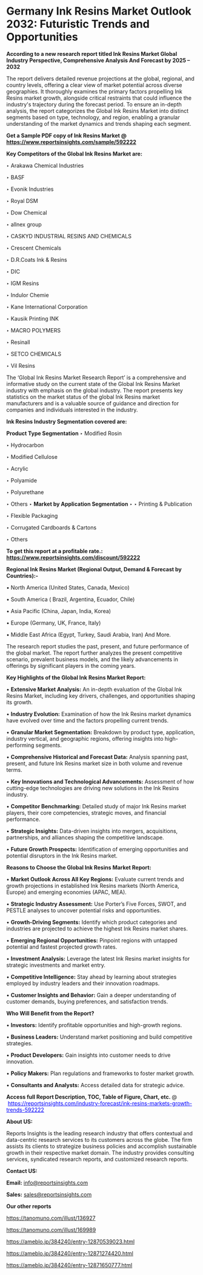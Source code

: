 # Germany Ink Resins Market Outlook 2032: Futuristic Trends and Opportunities

<strong>According to a new research report titled Ink Resins Market Global Industry Perspective, Comprehensive Analysis And Forecast by 2025 – 2032</strong>

The report delivers detailed revenue projections at the global, regional, and country levels, offering a clear view of market potential across diverse geographies. It thoroughly examines the primary factors propelling Ink Resins market growth, alongside critical restraints that could influence the industry's trajectory during the forecast period. To ensure an in-depth analysis, the report categorizes the Global Ink Resins Market into distinct segments based on type, technology, and region, enabling a granular understanding of the market dynamics and trends shaping each segment.

<strong>Get a Sample PDF copy of Ink Resins Market </strong><strong>@<a href=https://www.reportsinsights.com/sample/592222 style=color:#0000ff;> https://www.reportsinsights.com/sample/592222</a></strong></font>

<strong>Key Competitors of the Global Ink Resins Market are:</strong>

‣ Arakawa Chemical Industries

‣ BASF

‣ Evonik Industries

‣ Royal DSM

‣ Dow Chemical

‣ allnex group

‣ CASKYD INDUSTRIAL RESINS AND CHEMICALS

‣ Crescent Chemicals

‣ D.R.Coats Ink & Resins

‣ DIC

‣ IGM Resins

‣ Indulor Chemie

‣ Kane International Corporation

‣ Kausik Printing INK

‣ MACRO POLYMERS

‣ Resinall

‣ SETCO CHEMICALS

‣ Vil Resins

The ‘Global Ink Resins Market Research Report’ is a comprehensive and informative study on the current state of the Global Ink Resins Market industry with emphasis on the global industry. The report presents key statistics on the market status of the global Ink Resins market manufacturers and is a valuable source of guidance and direction for companies and individuals interested in the industry.

<strong>Ink Resins Industry Segmentation covered are:</strong>

<strong>Product Type Segmentation</strong>
‣
Modified Rosin

‣ Hydrocarbon

‣ Modified Cellulose

‣ Acrylic

‣ Polyamide

‣ Polyurethane

‣ Others
‣ 
<strong>Market by Application Segmentation</strong>
‣
‣  Printing & Publication

‣ Flexible Packaging

‣ Corrugated Cardboards & Cartons

‣ Others

<strong>To get this report at a profitable rate.: <a href=https://www.reportsinsights.com/discount/592222 style=color:#0000ff;>https://www.reportsinsights.com/discount/592222</a></strong></font>

<strong>Regional Ink Resins Market (Regional Output, Demand &amp; Forecast by Countries):-</strong>

• North America (United States, Canada, Mexico)

• South America ( Brazil, Argentina, Ecuador, Chile)

• Asia Pacific (China, Japan, India, Korea)

• Europe (Germany, UK, France, Italy)

• Middle East Africa (Egypt, Turkey, Saudi Arabia, Iran) And More.

The research report studies the past, present, and future performance of the global market. The report further analyzes the present competitive scenario, prevalent business models, and the likely advancements in offerings by significant players in the coming years.

<strong>Key Highlights of the Global Ink Resins Market Report:</strong>

• <strong>Extensive Market Analysis:</strong> An in-depth evaluation of the Global Ink Resins Market, including key drivers, challenges, and opportunities shaping its growth.

• <strong>Industry Evolution:</strong> Examination of how the Ink Resins market dynamics have evolved over time and the factors propelling current trends.

• <strong>Granular Market Segmentation:</strong> Breakdown by product type, application, industry vertical, and geographic regions, offering insights into high-performing segments.

• <strong>Comprehensive Historical and Forecast Data:</strong> Analysis spanning past, present, and future Ink Resins market size in both volume and revenue terms.

• <strong>Key Innovations and Technological Advancements:</strong> Assessment of how cutting-edge technologies are driving new solutions in the Ink Resins industry.

• <strong>Competitor Benchmarking:</strong> Detailed study of major Ink Resins market players, their core competencies, strategic moves, and financial performance.

• <strong>Strategic Insights:</strong> Data-driven insights into mergers, acquisitions, partnerships, and alliances shaping the competitive landscape.

• <strong>Future Growth Prospects:</strong> Identification of emerging opportunities and potential disruptors in the Ink Resins market.

<strong>Reasons to Choose the Global Ink Resins Market Report:</strong>

• <strong>Market Outlook Across All Key Regions:</strong> Evaluate current trends and growth projections in established Ink Resins markets (North America, Europe) and emerging economies (APAC, MEA).

• <strong>Strategic Industry Assessment:</strong> Use Porter’s Five Forces, SWOT, and PESTLE analyses to uncover potential risks and opportunities.

• <strong>Growth-Driving Segments:</strong> Identify which product categories and industries are projected to achieve the highest Ink Resins market shares.

• <strong>Emerging Regional Opportunities:</strong> Pinpoint regions with untapped potential and fastest projected growth rates.

• <strong>Investment Analysis:</strong> Leverage the latest Ink Resins market insights for strategic investments and market entry.

• <strong>Competitive Intelligence:</strong> Stay ahead by learning about strategies employed by industry leaders and their innovation roadmaps.

• <strong>Customer Insights and Behavior:</strong> Gain a deeper understanding of customer demands, buying preferences, and satisfaction trends.

<strong>Who Will Benefit from the Report?</strong>

• <strong>Investors:</strong> Identify profitable opportunities and high-growth regions.

• <strong>Business Leaders:</strong> Understand market positioning and build competitive strategies.

• <strong>Product Developers:</strong> Gain insights into customer needs to drive innovation.

• <strong>Policy Makers:</strong> Plan regulations and frameworks to foster market growth.

• <strong>Consultants and Analysts:</strong> Access detailed data for strategic advice.
</ul>
<strong>Access full Report Description, TOC, Table of Figure, Chart, etc. </strong>@  <a href=https://reportsinsights.com/industry-forecast/ink-resins-markets-growth-trends-592222 style=color:#0000ff;>https://reportsinsights.com/industry-forecast/ink-resins-markets-growth-trends-592222</a></font>

<strong><strong>About US</strong>:</strong>

Reports Insights is the leading research industry that offers contextual and data-centric research services to its customers across the globe. The firm assists its clients to strategize business policies and accomplish sustainable growth in their respective market domain. The industry provides consulting services, syndicated research reports, and customized research reports.

<strong>Contact US:</strong>

<p class=""""><b>Email:</b> <a href=mailto:info@reportsinsights.com>info@reportsinsights.com</a></p>
<p class=""""><b>Sales:</b> <a href=mailto:sales@reportsinsights.com>sales@reportsinsights.com</a></p>

<strong>Our other reports</strong>

<a href=https://tanomuno.com/illust/136927>https://tanomuno.com/illust/136927</a>

<a href=https://tanomuno.com/illust/169989>https://tanomuno.com/illust/169989</a>

<a href=https://ameblo.jp/384240/entry-12870539023.html>https://ameblo.jp/384240/entry-12870539023.html</a>

<a href=https://ameblo.jp/384240/entry-12871274420.html>https://ameblo.jp/384240/entry-12871274420.html</a>

<a href=https://ameblo.jp/384240/entry-12871650777.html>https://ameblo.jp/384240/entry-12871650777.html</a>
